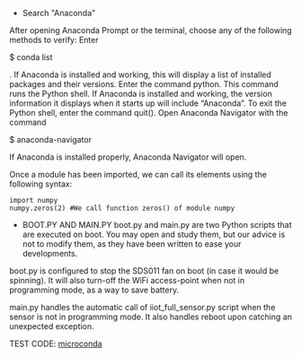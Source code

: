 - Search "Anaconda"

After opening Anaconda Prompt or the terminal, choose any of the following methods to verify: Enter 

$ conda list

. If Anaconda is installed and working, this will display a list of installed packages and their versions.
Enter the command python. This command runs the Python shell. If Anaconda is installed and working, the version information it displays when it starts up will include “Anaconda”. To exit the Python shell, enter the command quit().
Open Anaconda Navigator with the command 

$ anaconda-navigator

If Anaconda is installed properly, Anaconda Navigator will open.

Once a module has been imported, we can call its elements using the following syntax:
```
import numpy
numpy.zeros(2) #We call function zeros() of module numpy
```

- BOOT.PY AND MAIN.PY
boot.py and main.py are two Python scripts that are executed on boot. You may open and study them, but our advice is not to modify them, as they have been written to ease your developments.

boot.py is configured to stop the SDS011 fan on boot (in case it would be spinning). It will also turn-off the WiFi access-point when not in programming mode, as a way to save battery.

main.py handles the automatic call of iiot_full_sensor.py script when the sensor is not in programming mode. It also handles reboot upon catching an unexpected exception.



TEST CODE: [microconda](http://micropython.org/unicorn/)

